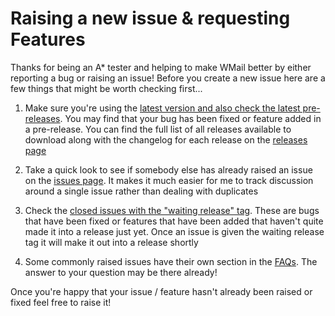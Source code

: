 # Raising a new issue & requesting Features

Thanks for being an A* tester and helping to make WMail better by either reporting a bug or raising an issue! Before you create a new issue here are a few things that might be worth checking first...

1. Make sure you're using the [latest version and also check the latest pre-releases](https://github.com/Thomas101/wmail/releases). You may find that your bug has been fixed or feature added in a pre-release. You can find the full list of all releases available to download along with the changelog for each release on the [releases page](https://github.com/Thomas101/wmail/releases)

2. Take a quick look to see if somebody else has already raised an issue on the [issues page](https://github.com/Thomas101/wmail/issues). It makes it much easier for me to track discussion around a single issue rather than dealing with duplicates

3. Check the [closed issues with the "waiting release" tag](https://github.com/Thomas101/wmail/issues?q=is%3Aissue+label%3AWaiting-release+is%3Aclosed). These are bugs that have been fixed or features that have been added that haven't quite made it into a release just yet. Once an issue is given the waiting release tag it will make it out into a release shortly

4. Some commonly raised issues have their own section in the [FAQs](https://github.com/Thomas101/wmail/wiki/FAQs). The answer to your question may be there already!

Once you're happy that your issue / feature hasn't already been raised or fixed feel free to raise it!